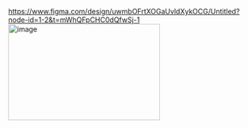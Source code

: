 https://www.figma.com/design/uwmbOFrtXOGaUvldXykOCG/Untitled?node-id=1-2&t=mWhQFpCHC0dQfwSj-1
<img width="306" height="195" alt="image" src="https://github.com/user-attachments/assets/fb8afac1-582d-467e-96b9-388aa6680f6f" />
